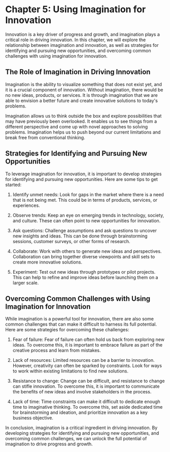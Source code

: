 Chapter 5: Using Imagination for Innovation
===========================================

Innovation is a key driver of progress and growth, and imagination plays a critical role in driving innovation. In this chapter, we will explore the relationship between imagination and innovation, as well as strategies for identifying and pursuing new opportunities, and overcoming common challenges with using imagination for innovation.

The Role of Imagination in Driving Innovation
---------------------------------------------

Imagination is the ability to visualize something that does not exist yet, and it is a crucial component of innovation. Without imagination, there would be no new ideas, products, or services. It is through imagination that we are able to envision a better future and create innovative solutions to today's problems.

Imagination allows us to think outside the box and explore possibilities that may have previously been overlooked. It enables us to see things from a different perspective and come up with novel approaches to solving problems. Imagination helps us to push beyond our current limitations and break free from conventional thinking.

Strategies for Identifying and Pursuing New Opportunities
---------------------------------------------------------

To leverage imagination for innovation, it is important to develop strategies for identifying and pursuing new opportunities. Here are some tips to get started:

1. Identify unmet needs: Look for gaps in the market where there is a need that is not being met. This could be in terms of products, services, or experiences.

2. Observe trends: Keep an eye on emerging trends in technology, society, and culture. These can often point to new opportunities for innovation.

3. Ask questions: Challenge assumptions and ask questions to uncover new insights and ideas. This can be done through brainstorming sessions, customer surveys, or other forms of research.

4. Collaborate: Work with others to generate new ideas and perspectives. Collaboration can bring together diverse viewpoints and skill sets to create more innovative solutions.

5. Experiment: Test out new ideas through prototypes or pilot projects. This can help to refine and improve ideas before launching them on a larger scale.

Overcoming Common Challenges with Using Imagination for Innovation
------------------------------------------------------------------

While imagination is a powerful tool for innovation, there are also some common challenges that can make it difficult to harness its full potential. Here are some strategies for overcoming these challenges:

1. Fear of failure: Fear of failure can often hold us back from exploring new ideas. To overcome this, it is important to embrace failure as part of the creative process and learn from mistakes.

2. Lack of resources: Limited resources can be a barrier to innovation. However, creativity can often be sparked by constraints. Look for ways to work within existing limitations to find new solutions.

3. Resistance to change: Change can be difficult, and resistance to change can stifle innovation. To overcome this, it is important to communicate the benefits of new ideas and involve stakeholders in the process.

4. Lack of time: Time constraints can make it difficult to dedicate enough time to imaginative thinking. To overcome this, set aside dedicated time for brainstorming and ideation, and prioritize innovation as a key business objective.

In conclusion, imagination is a critical ingredient in driving innovation. By developing strategies for identifying and pursuing new opportunities, and overcoming common challenges, we can unlock the full potential of imagination to drive progress and growth.

